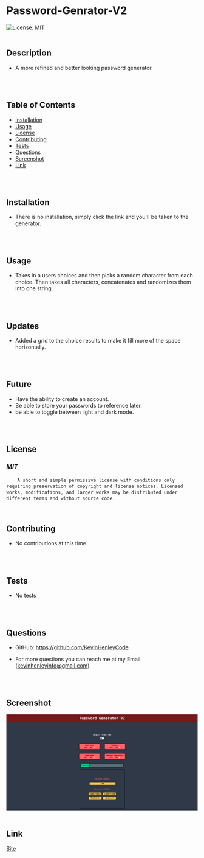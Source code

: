 # Password-Genrator-V2


[![License: MIT](https://img.shields.io/badge/License-MIT-yellow.svg)](https://opensource.org/licenses/MIT)
<br>
<br>

## **Description**
* A more refined and better looking password generator.
<br>
<br>

## **Table of Contents**
- [Installation](#Installation) <br>
- [Usage](#Usage) <br>
- [License](#License) <br>
- [Contributing](#Contributing) <br>
- [Tests](#Tests) <br>
- [Questions](#Questions) <br>
- [Screenshot](#Screenshot) <br>
- [Link](#Link) <br>
<br>
<br>

## **Installation**
* There is no installation, simply click the link and you'll be taken to the generator.
<br>
<br>

## **Usage**
* Takes in a users choices and then picks a random character from each choice. Then takes all characters, concatenates and randomizes them into one string.
<br>
<br>

## **Updates**
* Added a grid to the choice results to make it fill more of the space horizontally.
<br>
<br>

## **Future**
* Have the ability to create an account.
* Be able to store your passwords to reference later.
* be able to toggle between light and dark mode.
<br>
<br>

## **License**
### *MIT* <br>
        A short and simple permissive license with conditions only requiring preservation of copyright and license notices. Licensed works, modifications, and larger works may be distributed under different terms and without source code.
<br>

## **Contributing**
* No contributions at this time.
<br>
<br>

## **Tests**
    
* No tests
<br>
<br>

## **Questions**
* GitHub: https://github.com/KevinHenleyCode

* For more questions you can reach me at my Email:(kevinhenleyinfo@gmail.com)

<br>
<br>

## **Screenshot**
![screenshot](img/screenshot.png)
<br>
<br>

## **Link**
[Site](https://kevinhenleycode.github.io/Password-Genrator-V2/)
